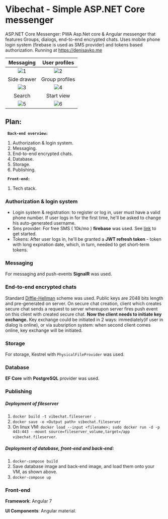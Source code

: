 # Vibechat - Simple ASP.NET Core messenger
ASP.NET Core Messenger: PWA Asp.Net core & Angular messenger that features Groups, dialogs, end-to-end encrypted chats. 
Uses mobile phone login system (firebase is used as SMS provider) and tokens based authorization.
Running at https://denisavko.me

Messaging             |  User profiles
:-------------------------:|:-------------------------:
![1](https://i.imgur.com/6EFSCQg.png)  |  ![2](https://i.imgur.com/orJXVnU.png)
Side drawer             |  Group profiles
![3](https://i.imgur.com/MldmHIO.png)  |  ![4](https://i.imgur.com/MHthF61.png)
Search             |  Start view
![5](https://i.imgur.com/5Zkt7XU.png)  |  ![6](https://i.imgur.com/3Z8HM0D.png)

## Plan:
<code> <strong>Back-end overview:</strong> </code>
1. Authorization & login system.
2. Messaging.
3. End-to-end encrypted chats.
4. Database.
5. Storage.
6. Publishing.

<code> <strong>Front-end: </strong> </code>
1. Tech stack.

### Authorization & login system
* Login system & registration: to register or log in, user must have a valid phone number. 
If user logs in for the first time, he'll be asked to change his auto-generated username.
* Sms provider: For free SMS ( 10k/mo ) **firebase** was used. See [link](https://firebase.google.com/docs/auth/web/phone-auth) to get started.
* Tokens: After user logs in, he'll be granted a **JWT refresh token** - token with long expiration date, which, in 
turn, needed to get short-term tokens. 
### Messaging
For messaging and push-events **SignalR** was used.
### End-to-end encrypted chats
Standard [Diffie-Hellman](https://en.wikipedia.org/wiki/Diffie%E2%80%93Hellman_key_exchange) scheme was used. 
Public keys are 2048 bits length and pre-generated on server. On secure chat creation, client which creates secure chat sends a request 
to server whereupon server fires push event on this client with created secure chat. **Now the client needs to initiate key exchange.** 
Key exchange could be initiated in 2 ways: immediately(if user in dialog is online), or via subsription system: when second client comes online, 
key exchange will be initiated.
### Storage
For storage, Kestrel with ```PhysicalFileProvider``` was used.

### Database 
**EF Core** with **PostgreSQL** provider was used.
### Publishing
##### Deployment of fileserver
1. ```docker build -t vibechat.fileserver .```
2. ```docker save -o <Output path> vibechat.fileserver```
3. On linux VM: ``` docker load --input <filename>; sudo docker run -d -p 443:443 --mount source=fileserver_volume,target=/app vibechat.fileserver ```.

##### Deployment of database, front-end and back-end:
1. ``` docker-compose build ```
2. Save database image and back-end image, and load them onto your VM, as shown above.
3. ``` docker-compose up ```

### Front-end

**Framework**: Angular 7

**UI Components**: Angular material.
